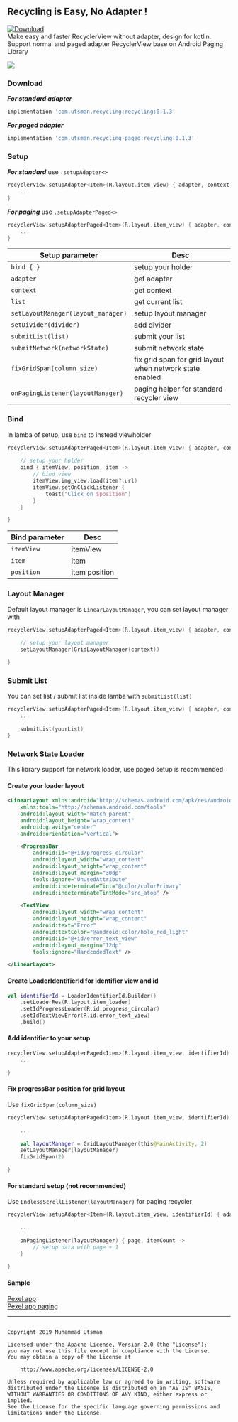 ## Recycling is Easy, No Adapter !
[ ![Download](https://api.bintray.com/packages/kucingapes/utsman/com.utsman.recycling-paged/images/download.svg) ](https://bintray.com/kucingapes/utsman/com.utsman.recycling-paged/_latestVersion)
<br>
Make easy and faster RecyclerView without adapter, design for kotlin. <br>
Support normal and paged adapter RecyclerView base on Android Paging Library

![](https://i.ibb.co/JQg2gLS/carbon-8.png)


### Download
***For standard adapter***
```gradle
implementation 'com.utsman.recycling:recycling:0.1.3'
```

***For paged adapter***
```gradle
implementation 'com.utsman.recycling-paged:recycling:0.1.3'
```

### Setup

***For standard*** use ```.setupAdapter<>```
```kotlin
recyclerView.setupAdapter<Item>(R.layout.item_view) { adapter, context, list ->
    ...
}
```

***For paging*** use ```.setupAdapterPaged<>```
```kotlin
recyclerView.setupAdapterPaged<Item>(R.layout.item_view) { adapter, context, list ->
    ...
}
```

| Setup parameter  | Desc |
|---|---|
| ```bind { }``` | setup your holder |
| ```adapter```  | get adapter |
| ```context``` | get context |
| ```list``` | get current list |
| ```setLayoutManager(layout_manager)``` | setup layout manager |
| ```setDivider(divider)``` | add divider |
| ```submitList(list)``` | submit your list |
| ```submitNetwork(networkState)``` | submit network state |
| ```fixGridSpan(column_size)``` | fix grid span for grid layout when network state enabled |
| ```onPagingListener(layoutManager)``` | paging helper for standard recycler view |

### Bind
In lamba of setup, use ```bind``` to instead viewholder 

```kotlin
recyclerView.setupAdapterPaged<Item>(R.layout.item_view) { adapter, context, list ->
    
    // setup your holder
    bind { itemView, position, item ->
        // bind view
        itemView.img_view.load(item?.url)
        itemView.setOnClickListener {
            toast("Click on $position")
        }
    }

}
```

| Bind parameter  | Desc |
|---|---|
| ```itemView```  | itemView |
| ```item``` | item |
| ```position``` | item position |


### Layout Manager
Default layout manager is ```LinearLayoutManager```, you can set layout manager with
```kotlin
recyclerView.setupAdapterPaged<Item>(R.layout.item_view) { adapter, context, list ->
    
    // setup your layout manager
    setLayoutManager(GridLayoutManager(context))

}
```

### Submit List
You can set list / submit list inside lamba with ```submitList(list)```
```kotlin
recyclerView.setupAdapterPaged<Item>(R.layout.item_view) { adapter, context, list ->
    ...
    
    submitList(yourList)
}
```

### Network State Loader
This library support for network loader, use paged setup is recommended
#### Create your loader layout
```xml
<LinearLayout xmlns:android="http://schemas.android.com/apk/res/android"
    xmlns:tools="http://schemas.android.com/tools"
    android:layout_width="match_parent"
    android:layout_height="wrap_content"
    android:gravity="center"
    android:orientation="vertical">

    <ProgressBar
        android:id="@+id/progress_circular"
        android:layout_width="wrap_content"
        android:layout_height="wrap_content"
        android:layout_margin="30dp"
        tools:ignore="UnusedAttribute"
        android:indeterminateTint="@color/colorPrimary"
        android:indeterminateTintMode="src_atop" />

    <TextView
        android:layout_width="wrap_content"
        android:layout_height="wrap_content"
        android:text="Error"
        android:textColor="@android:color/holo_red_light"
        android:id="@+id/error_text_view"
        android:layout_margin="12dp"
        tools:ignore="HardcodedText" />

</LinearLayout>
```

#### Create LoaderIdentifierId for identifier view and id
```kotlin
val identifierId = LoaderIdentifierId.Builder()
    .setLoaderRes(R.layout.item_loader)
    .setIdProgressLoader(R.id.progress_circular)
    .setIdTextViewError(R.id.error_text_view)
    .build()
```

#### Add identifier to your setup
```kotlin
recyclerView.setupAdapterPaged<Item>(R.layout.item_view, identifierId) { adapter, context, list ->
    ...

}
```
#### Fix progressBar position for grid layout
Use ```fixGridSpan(column_size)```
```kotlin
recyclerView.setupAdapterPaged<Item>(R.layout.item_view, identifierId) { adapter, context, list ->

    ...
    
    val layoutManager = GridLayoutManager(this@MainActivity, 2)
    setLayoutManager(layoutManager)
    fixGridSpan(2)

}
```
#### For standard setup (not recommended)
Use ```EndlessScrollListener(layoutManager)``` for paging recycler
```kotlin
recyclerView.setupAdapter<Item>(R.layout.item_view, identifierId) { adapter, context, list ->

    ...
   
    onPagingListener(layoutManager) { page, itemCount ->
        // setup data with page + 1
    }

}
```

#### Sample
[Pexel app](https://github.com/utsmannn/Recycling/tree/master/app/src/main/java/com/utsman/recycling/sample) <br>
[Pexel app paging](https://github.com/utsmannn/Recycling/tree/master/apppaged/src/main/java/com/utsman/recycling/samplepaged)


---
```

Copyright 2019 Muhammad Utsman

Licensed under the Apache License, Version 2.0 (the "License");
you may not use this file except in compliance with the License.
You may obtain a copy of the License at

    http://www.apache.org/licenses/LICENSE-2.0

Unless required by applicable law or agreed to in writing, software
distributed under the License is distributed on an "AS IS" BASIS,
WITHOUT WARRANTIES OR CONDITIONS OF ANY KIND, either express or implied.
See the License for the specific language governing permissions and
limitations under the License.
```